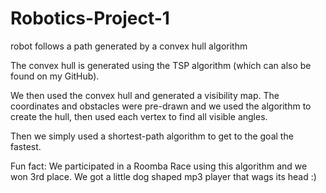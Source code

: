 # Robotics-Project-1
robot follows a path generated by a convex hull algorithm

The convex hull is generated using the TSP algorithm (which can also be found on my GitHub).

We then used the convex hull and generated a visibility map. The coordinates and obstacles were
pre-drawn and we used the algorithm to create the hull, then used each vertex to find all visible angles.

Then we simply used a shortest-path algorithm to get to the goal the fastest.

Fun fact: We participated in a Roomba Race using this algorithm and we won 3rd place.
We got a little dog shaped mp3 player that wags its head :)
